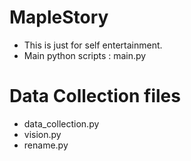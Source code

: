 # MapleStory
- This is just for self entertainment. 
- Main python scripts : main.py

# Data Collection files
- data_collection.py
- vision.py
- rename.py

